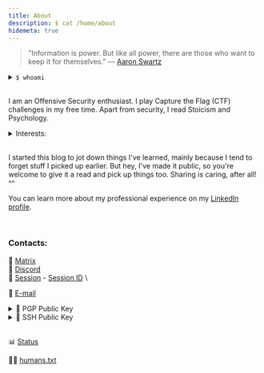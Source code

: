 ```yaml
---
title: About
description: $ cat /home/about
hidemeta: true
---
```


> "Information is power. But like all power, there are those who want to keep it for themselves."
— [Aaron Swartz](https://en.wikipedia.org/wiki/Aaron_Swartz "Aaron Swartz @ Wikipedia")

<details>
<summary> <code>$ whoami</code> </summary>
Hi! I'm <code>echo 'QWZ0YWI=' | base64 --decode</code> 👋
</details><br>

I am an Offensive Security enthusiast. I play Capture the Flag (CTF) challenges in my free time. Apart from security, I read Stoicism and Psychology.

<details>
<summary>Interests:</summary>

> `Cyber security`, `GNU/Linux`, `*nix based systems`, `open source`,
`FOSS`, `privacy`, `OPSEC`, `DFIR`, `OSINT`, `CTF`, `threat intelligence`,
`reverse engineering`, `malware`, `cryptography`, `hardware hacking`,
`physical security`, `lockpicking sport`, `cloud computing`, `operating systems`, `biohacking`, `IoT`, `blockchain`, `audiophile`, `AI`, `ML`, `DL`,
`LLM`, `Anime`, `ham radio`, `science`, `psychology`, `philosophy`, `minimalism`,
`permacomputing`, etc.

</details>
<br>

I started this blog to jot down things I've learned, mainly because I tend to forget stuff I picked up earlier. But hey, I've made it public, so you're welcome to give it a read and pick up things too. Sharing is caring, after all! ^^

You can learn more about my professional experience on my [LinkedIn profile](https://www.linkedin.com/in/aftab-sama/).

<br>

### Contacts:

💬 [Matrix](https://matrix.to/#/@aftab700:matrix.org "@aftab700:matrix.org") \
💬 [Discord](http://discordapp.com/users/759615120820928513 "@jack.sparrow__") \
💬 [Session](https://getsession.org/) - [Session ID](/session.txt "Session ID: 05f16f9b407d69d5be0d2268129e40eccf4ae2440ddbaa74e208740f7a5e299339") \
<!-- 💬 [XMPP](https://en.wikipedia.org/wiki/XMPP "XMPP @ Wikipedia") - [hiiruki@yourdata.forsale](xmpp:hiiruki@yourdata.forsale) -->

<!-- 📡 [IRC](https://en.wikipedia.org/wiki/Internet_Relay_Chat "IRC @ Wikipedia") - hiiruki @ [Libera.Chat](https://libera.chat/)<br> -->
<!-- 📡 [IRC](https://en.wikipedia.org/wiki/Internet_Relay_Chat "IRC @ Wikipedia") - hiiruki @ [Rizon](https://www.rizon.net/)<br> -->
<!-- 📡 [IRC](https://en.wikipedia.org/wiki/Internet_Relay_Chat "IRC @ Wikipedia") - hiiruki @ [tilde.chat](https://tilde.chat/)<br> -->

📧 [E-mail](mailto:Aftab700@proton.me)

<details>
<summary> 🔑 PGP Public Key </summary>

```shell
curl -sL https://aftab700.github.io/pgp | gpg --import

# Fingerprint: [0BE8B166C93FA382] • 52DD C5E6 F700 2761 BD9D  BFD6 0BE8 B166 C93F A382
```

[pgp.txt](/pgp.txt)
</details>

<details>
<summary> 🔑 SSH Public Key </summary>

```shell
# Fingerprint: SHA256:41MeUrUNG63NyJ3du9v111UkYMUTv8eRGiXDntncHxw
```

[ssh.txt](/ssh.txt)
</details>

<!-- <details>
<summary> 🔑 OMEMO Fingerprint </summary>

```
F1085BD5 D359788F 05F936D8 3185A5BE
75B227FE DE4E6909 9433113B DFE4D722
```

</details> -->

<!-- <details>
<summary> 🔑 OTR Fingerprint </summary>

```
147B3144 705DADC6 E30F10D4 58EE07ED C9BFE1A6
```

</details> -->

<br>

<!-- ### Misc:

<details>
<summary>🎵 Now listening</summary>
<p>
<img src="https://api.spotify.hiiruki.dev/api?scan=true&theme=dark" align="center" alt="Current Spotify Song">
</p>
<br>

[Full Visualizer](https://spotify.hiiruki.dev/ "Spotify Visualizer")
</details>
<br>

<details>
<summary>👨‍💻 Doing something</summary>
<p>
  <img src="https://lanyard-profile-readme.vercel.app/api/529270835341426708?hideTimestamp=false&hideDiscrim=true&idleMessage=Just%20chillin'%20at%20the%20moment..." align="center" alt="Discord Presence">
</p>
</details>
<br> -->

<!-- <details>
<summary>🛜 Wi-Fi Pwned</summary>
<p>
  <img src="https://wigle.net/bi/hPCdvaBdwb9g+_8pGX6b8A.png" align="center" alt="Discord Presence">
</p>
</details>
<br> -->

📊 [Status](https://aftab.betteruptime.com/ "Aftab's Status Page")<br>

🧑‍💼 [humans.txt](/humans.txt)

